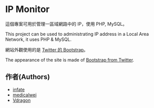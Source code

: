 IP Monitor
==========

這個專案可用於管理一區域網路中的 IP，使用 PHP, MySQL。

This project can be used to administrating IP address in a Local Area Network, it uses PHP & MySQL.

網站外觀使用的是 [Twitter 的 Bootstrap](http://twitter.github.com/bootstrap)。

The appearance of the site is made of [Bootstrap from Twitter](http://twitter.github.com/bootstrap).

作者(Authors)
----
* [infate](http://github.com/infate)
* [medicalwei](http://github.com/medicalwei)
* [Vdragon](http://github.com/Vdragon)

